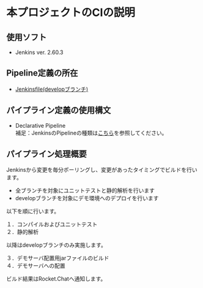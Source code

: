 # 本プロジェクトのCIの説明

## 使用ソフト

- Jenkins ver. 2.60.3

## Pipeline定義の所在

- [Jenkinsfile(developブランチ)](https://collaborage-ci.keel-dev.net/gitbucket/shaft/proman-project/blob/develop/Jenkinsfile)  

## パイプライン定義の使用構文

-  Declarative Pipeline  
   補足：JenkinsのPipelineの種類は[こちら](https://jenkins.io/doc/book/pipeline/)を参照してください。

## パイプライン処理概要

Jenkinsから変更を毎分ポーリングし、変更があったタイミングでビルドを行います。

- 全ブランチを対象にユニットテストと静的解析を行います
- developブランチを対象にデモ環境へのデプロイを行います

以下を順に行います。

１．コンパイルおよびユニットテスト  
２．静的解析

以降はdevelopブランチのみ実施します。

３．デモサーバ配置用jarファイルのビルド  
４．デモサーバへの配置


ビルド結果はRocket.Chatへ通知します。
